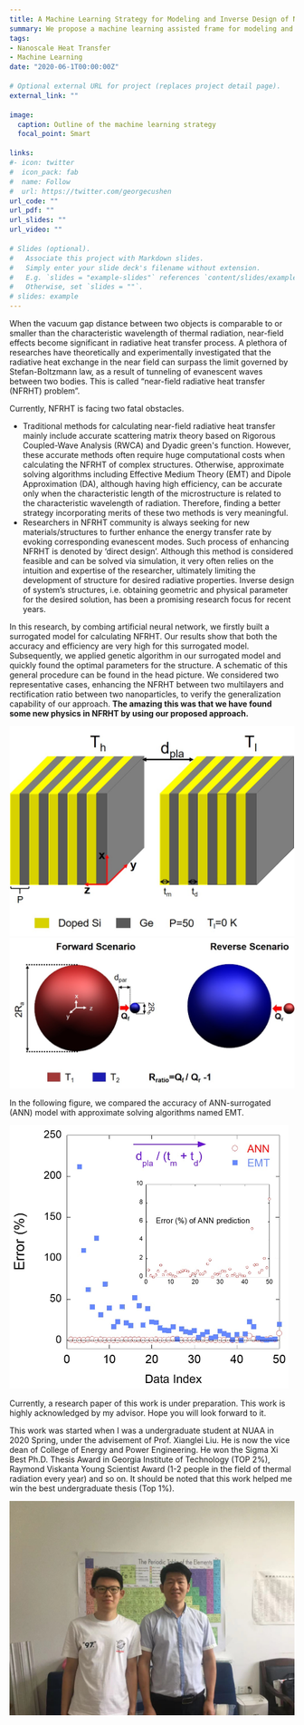 ```yaml
---
title: A Machine Learning Strategy for Modeling and Inverse Design of Near-Field Radiative Heat Transfer
summary: We propose a machine learning assisted frame for modeling and inverse design of problems in near-field radiative heat transfer
tags:
- Nanoscale Heat Transfer
- Machine Learning
date: "2020-06-1T00:00:00Z"

# Optional external URL for project (replaces project detail page).
external_link: ""

image:
  caption: Outline of the machine learning strategy
  focal_point: Smart

links:
#- icon: twitter
#  icon_pack: fab
#  name: Follow
#  url: https://twitter.com/georgecushen
url_code: ""
url_pdf: ""
url_slides: ""
url_video: ""

# Slides (optional).
#   Associate this project with Markdown slides.
#   Simply enter your slide deck's filename without extension.
#   E.g. `slides = "example-slides"` references `content/slides/example-slides.md`.
#   Otherwise, set `slides = ""`.
# slides: example
---
```


When the vacuum gap distance between two objects is comparable to or smaller than the characteristic wavelength of thermal radiation, near-field effects become significant in radiative heat transfer process. A plethora of researches have theoretically and experimentally investigated that the radiative heat exchange in the near field can surpass the limit governed by Stefan-Boltzmann law, as a result of tunneling of evanescent waves between two bodies. This is called “near-field radiative heat transfer (NFRHT) problem”.

Currently, NFRHT is facing two fatal obstacles. 

- Traditional methods for calculating near-field radiative heat transfer mainly include accurate scattering matrix theory based on Rigorous Coupled-Wave Analysis (RWCA) and Dyadic green's function. However, these accurate methods often require huge computational costs when calculating the NFRHT of complex structures. Otherwise, approximate solving algorithms including Effective Medium Theory (EMT) and Dipole Approximation (DA), although having high efficiency, can be accurate only when the characteristic length of the microstructure is related to the characteristic wavelength of radiation. Therefore, finding a better strategy incorporating merits of these two methods is very meaningful.
- Researchers in NFRHT community is always seeking for new materials/structures to further enhance the energy transfer rate by evoking corresponding evanescent modes. Such process of enhancing NFRHT is denoted by ‘direct design’. Although this method is considered feasible and can be solved via simulation, it very often relies on the intuition and expertise of the researcher, ultimately limiting the development of structure for desired radiative properties. Inverse design of system’s structures, i.e. obtaining geometric and physical parameter for the desired solution, has been a promising research focus for recent years.

In this research, by combing artificial neural network, we firstly built a surrogated model for calculating NFRHT. Our results show that both the accuracy and efficiency are very high for this surrogated model. Subsequently, we applied genetic algorithm in our surrogated model and quickly found the optimal parameters for the structure. A schematic of this general procedure can be found in the head picture. We considered two representative cases, enhancing the NFRHT between two multilayers and rectification ratio between two nanoparticles, to verify the generalization capability of our approach. __The amazing this was that we have found some new physics in NFRHT by using our proposed approach.__

<img src="./photo/2.jpg" alt="2" style="zoom:50%;" />





<img src="./photo/4.jpg" alt="4" style="zoom:50%;" />

In the following figure, we compared the accuracy of ANN-surrogated (ANN) model with approximate solving algorithms named EMT. 

<img src="./photo/1.jpg" alt="1" style="zoom:50%;" />

Currently, a research paper of this work is under preparation. This work is highly acknowledged by my advisor. Hope you will look forward to it.

This work was started when I was a undergraduate student at NUAA in 2020 Spring, under the advisement of Prof. Xianglei Liu. He is now the vice dean of College of Energy and Power Engineering. He won the Sigma Xi Best Ph.D. Thesis Award in Georgia Institute of Technology (TOP 2%),  Raymond Viskanta Young Scientist Award (1-2 people in the field of thermal radiation every year) and so on. It should be noted that this work helped me win the best undergraduate thesis (Top 1%).

<img src="./photo/7.jpg" alt="7" style="zoom:50%;" />



